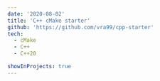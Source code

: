 ```yaml
---
date: '2020-08-02'
title: 'C++ cMake starter'
github: 'https://github.com/vra99/cpp-starter'
tech:
  - cMake
  - C++
  - C++20

showInProjects: true
---
```

